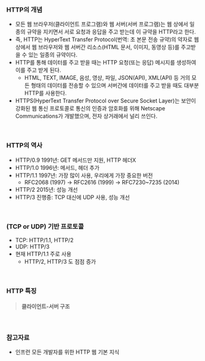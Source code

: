 ### HTTP의 개념
+ 모든 웹 브라우저(클라이언트 프로그램)와 웹 서버(서버 프로그램)는 웹 상에서 일종의 규약을 지키면서 서로 요청과 응답을 주고 받는데 이 규약을 HTTP라고 한다.
+ 즉, HTTP는 HyperText Transfer Protocol(번역: 초 본문 전송 규약)의 약자로 웹 상에서 웹 브라우저와 웹 서버간 리소스(HTML 문서, 이미지, 동영상 등)를 주고받을 수 있는 일종의 규약이다.
+ HTTP를 통해 데이터를 주고 받을 때는 HTTP 요청(또는 응답) 메시지를 생성하여 이를 주고 받게 된다.
  + HTML, TEXT, IMAGE, 음성, 영상, 파일, JSON(API), XML(API) 등 거의 모든 형태의 데이터를 전송할 수 있으며 서버간에 데이터를 주고 받을 때도 대부분 HTTP를 사용한다.
+ HTTPS(HyperText Transfer Protocol over Secure Socket Layer)는 보안이 강화된 웹 통신 프로토콜로 통신의 인증과 암호화를 위해 Netscape Communications가 개발했으며, 전자 상거래에서 널리 쓰인다.

<br/>

### HTTP의 역사
+ HTTP/0.9 1991년: GET 메서드만 지원, HTTP 헤더X
+ HTTP/1.0 1996년: 메서드, 헤더 추가
+ HTTP/1.1 1997년: 가장 많이 사용, 우리에게 가장 중요한 버전
  + RFC2068 (1997) -> RFC2616 (1999) -> RFC7230~7235 (2014)
+ HTTP/2 2015년: 성능 개선
+ HTTP/3 진행중: TCP 대신에 UDP 사용, 성능 개선

<br/>

### (TCP or UDP) 기반 프로토콜
+ TCP: HTTP/1.1, HTTP/2
+ UDP: HTTP/3
+ 현재 HTTP/1.1 주로 사용
  + HTTP/2, HTTP/3 도 점점 증가

<br/>

### HTTP 특징
> #### 클라이언트-서버 구조
> 

<br/>

### 참고자료
+ 인프런 모든 개발자를 위한 HTTP 웹 기본 지식
